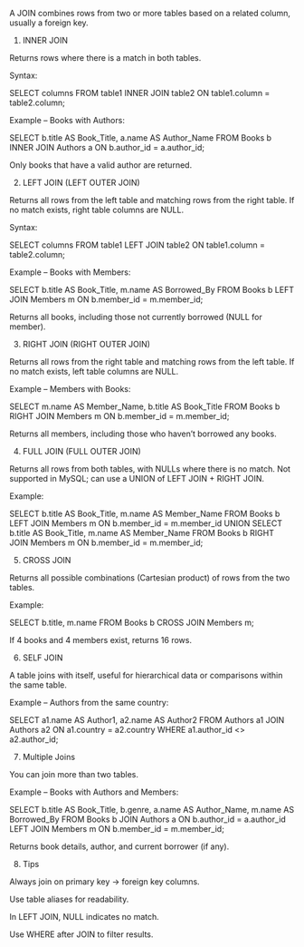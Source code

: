 A JOIN combines rows from two or more tables based on a related column, usually a foreign key.

1. INNER JOIN

Returns rows where there is a match in both tables.

Syntax:

SELECT columns
FROM table1
INNER JOIN table2
ON table1.column = table2.column;

Example – Books with Authors:

SELECT b.title AS Book_Title, a.name AS Author_Name
FROM Books b
INNER JOIN Authors a
ON b.author_id = a.author_id;

Only books that have a valid author are returned.

2. LEFT JOIN (LEFT OUTER JOIN)

Returns all rows from the left table and matching rows from the right table. If no match exists, right table columns are NULL.

Syntax:

SELECT columns
FROM table1
LEFT JOIN table2
ON table1.column = table2.column;

Example – Books with Members:

SELECT b.title AS Book_Title, m.name AS Borrowed_By
FROM Books b
LEFT JOIN Members m
ON b.member_id = m.member_id;

Returns all books, including those not currently borrowed (NULL for member).

3. RIGHT JOIN (RIGHT OUTER JOIN)

Returns all rows from the right table and matching rows from the left table. If no match exists, left table columns are NULL.

Example – Members with Books:

SELECT m.name AS Member_Name, b.title AS Book_Title
FROM Books b
RIGHT JOIN Members m
ON b.member_id = m.member_id;

Returns all members, including those who haven’t borrowed any books.

4. FULL JOIN (FULL OUTER JOIN)

Returns all rows from both tables, with NULLs where there is no match. Not supported in MySQL; can use a UNION of LEFT JOIN + RIGHT JOIN.

Example:

SELECT b.title AS Book_Title, m.name AS Member_Name
FROM Books b
LEFT JOIN Members m ON b.member_id = m.member_id
UNION
SELECT b.title AS Book_Title, m.name AS Member_Name
FROM Books b
RIGHT JOIN Members m ON b.member_id = m.member_id;

5. CROSS JOIN

Returns all possible combinations (Cartesian product) of rows from the two tables.

Example:

SELECT b.title, m.name
FROM Books b
CROSS JOIN Members m;

If 4 books and 4 members exist, returns 16 rows.

6. SELF JOIN

A table joins with itself, useful for hierarchical data or comparisons within the same table.

Example – Authors from the same country:

SELECT a1.name AS Author1, a2.name AS Author2
FROM Authors a1
JOIN Authors a2
ON a1.country = a2.country
WHERE a1.author_id <> a2.author_id;

7. Multiple Joins

You can join more than two tables.

Example – Books with Authors and Members:

SELECT b.title AS Book_Title,
b.genre,
a.name AS Author_Name,
m.name AS Borrowed_By
FROM Books b
JOIN Authors a ON b.author_id = a.author_id
LEFT JOIN Members m ON b.member_id = m.member_id;

Returns book details, author, and current borrower (if any).

8. Tips

Always join on primary key → foreign key columns.

Use table aliases for readability.

In LEFT JOIN, NULL indicates no match.

Use WHERE after JOIN to filter results.
